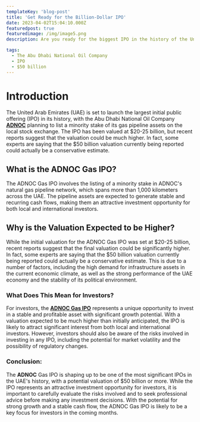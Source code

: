 ```yaml
---
templateKey: 'blog-post'
title: 'Get Ready for the Billion-Dollar IPO'
date: 2023-04-02T15:04:10.000Z
featuredpost: true
featuredimage: /img/image5.png
description: Are you ready for the biggest IPO in the history of the United Arab Emirates? The Abu Dhabi National Oil Company (ADNOC) is planning to launch an IPO for a minority stake in its gas pipeline assets, with a potential valuation of $50 billion or more. In our latest blog post, we explore why the ADNOC Gas IPO is set to take the UAE market by storm, and why you should consider getting in on the action. Don't miss out on this potential billion-dollar opportunity – read on to learn more!

tags:
  - The Abu Dhabi National Oil Company
  - IPO  
  - $50 billion
---
```


# Introduction

The United Arab Emirates (UAE) is set to launch the largest initial public offering (IPO) in its history, with the Abu Dhabi National Oil Company **[ADNOC](https://www.adnoc.ae/)** planning to list a minority stake of its gas pipeline assets on the local stock exchange. The IPO has been valued at $20-25 billion, but recent reports suggest that the valuation could be much higher. In fact, some experts are saying that the $50 billion valuation currently being reported could actually be a conservative estimate.

## What is the ADNOC Gas IPO?

The ADNOC Gas IPO involves the listing of a minority stake in ADNOC's natural gas pipeline network, which spans more than 1,000 kilometers across the UAE. The pipeline assets are expected to generate stable and recurring cash flows, making them an attractive investment opportunity for both local and international investors.

## Why is the Valuation Expected to be Higher?

While the initial valuation for the ADNOC Gas IPO was set at $20-25 billion, recent reports suggest that the final valuation could be significantly higher. In fact, some experts are saying that the $50 billion valuation currently being reported could actually be a conservative estimate. This is due to a number of factors, including the high demand for infrastructure assets in the current economic climate, as well as the strong performance of the UAE economy and the stability of its political environment.

### What Does This Mean for Investors? 

For investors, the  **[ADNOC Gas IPO](https://www.adnoc.ae/en/adnocgas-ipo)** represents a unique opportunity to invest in a stable and profitable asset with significant growth potential. With a valuation expected to be much higher than initially anticipated, the IPO is likely to attract significant interest from both local and international investors. However, investors should also be aware of the risks involved in investing in any IPO, including the potential for market volatility and the possibility of regulatory changes.

### Conclusion:

The **ADNOC** Gas IPO is shaping up to be one of the most significant IPOs in the UAE's history, with a potential valuation of $50 billion or more. While the IPO represents an attractive investment opportunity for investors, it is important to carefully evaluate the risks involved and to seek professional advice before making any investment decisions. With the potential for strong growth and a stable cash flow, the ADNOC Gas IPO is likely to be a key focus for investors in the coming months.
